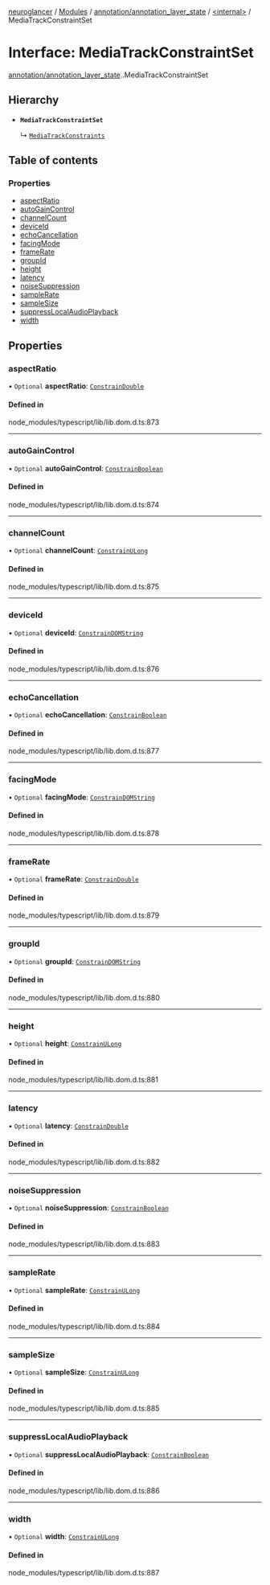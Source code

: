 [neuroglancer](../README.md) / [Modules](../modules.md) / [annotation/annotation\_layer\_state](../modules/annotation_annotation_layer_state.md) / [<internal\>](../modules/annotation_annotation_layer_state._internal_.md) / MediaTrackConstraintSet

# Interface: MediaTrackConstraintSet

[annotation/annotation_layer_state](../modules/annotation_annotation_layer_state.md).[<internal>](../modules/annotation_annotation_layer_state._internal_.md).MediaTrackConstraintSet

## Hierarchy

- **`MediaTrackConstraintSet`**

  ↳ [`MediaTrackConstraints`](annotation_annotation_layer_state._internal_.MediaTrackConstraints.md)

## Table of contents

### Properties

- [aspectRatio](annotation_annotation_layer_state._internal_.MediaTrackConstraintSet.md#aspectratio)
- [autoGainControl](annotation_annotation_layer_state._internal_.MediaTrackConstraintSet.md#autogaincontrol)
- [channelCount](annotation_annotation_layer_state._internal_.MediaTrackConstraintSet.md#channelcount)
- [deviceId](annotation_annotation_layer_state._internal_.MediaTrackConstraintSet.md#deviceid)
- [echoCancellation](annotation_annotation_layer_state._internal_.MediaTrackConstraintSet.md#echocancellation)
- [facingMode](annotation_annotation_layer_state._internal_.MediaTrackConstraintSet.md#facingmode)
- [frameRate](annotation_annotation_layer_state._internal_.MediaTrackConstraintSet.md#framerate)
- [groupId](annotation_annotation_layer_state._internal_.MediaTrackConstraintSet.md#groupid)
- [height](annotation_annotation_layer_state._internal_.MediaTrackConstraintSet.md#height)
- [latency](annotation_annotation_layer_state._internal_.MediaTrackConstraintSet.md#latency)
- [noiseSuppression](annotation_annotation_layer_state._internal_.MediaTrackConstraintSet.md#noisesuppression)
- [sampleRate](annotation_annotation_layer_state._internal_.MediaTrackConstraintSet.md#samplerate)
- [sampleSize](annotation_annotation_layer_state._internal_.MediaTrackConstraintSet.md#samplesize)
- [suppressLocalAudioPlayback](annotation_annotation_layer_state._internal_.MediaTrackConstraintSet.md#suppresslocalaudioplayback)
- [width](annotation_annotation_layer_state._internal_.MediaTrackConstraintSet.md#width)

## Properties

### aspectRatio

• `Optional` **aspectRatio**: [`ConstrainDouble`](../modules/annotation_annotation_layer_state._internal_.md#constraindouble)

#### Defined in

node_modules/typescript/lib/lib.dom.d.ts:873

___

### autoGainControl

• `Optional` **autoGainControl**: [`ConstrainBoolean`](../modules/annotation_annotation_layer_state._internal_.md#constrainboolean)

#### Defined in

node_modules/typescript/lib/lib.dom.d.ts:874

___

### channelCount

• `Optional` **channelCount**: [`ConstrainULong`](../modules/annotation_annotation_layer_state._internal_.md#constrainulong)

#### Defined in

node_modules/typescript/lib/lib.dom.d.ts:875

___

### deviceId

• `Optional` **deviceId**: [`ConstrainDOMString`](../modules/annotation_annotation_layer_state._internal_.md#constraindomstring)

#### Defined in

node_modules/typescript/lib/lib.dom.d.ts:876

___

### echoCancellation

• `Optional` **echoCancellation**: [`ConstrainBoolean`](../modules/annotation_annotation_layer_state._internal_.md#constrainboolean)

#### Defined in

node_modules/typescript/lib/lib.dom.d.ts:877

___

### facingMode

• `Optional` **facingMode**: [`ConstrainDOMString`](../modules/annotation_annotation_layer_state._internal_.md#constraindomstring)

#### Defined in

node_modules/typescript/lib/lib.dom.d.ts:878

___

### frameRate

• `Optional` **frameRate**: [`ConstrainDouble`](../modules/annotation_annotation_layer_state._internal_.md#constraindouble)

#### Defined in

node_modules/typescript/lib/lib.dom.d.ts:879

___

### groupId

• `Optional` **groupId**: [`ConstrainDOMString`](../modules/annotation_annotation_layer_state._internal_.md#constraindomstring)

#### Defined in

node_modules/typescript/lib/lib.dom.d.ts:880

___

### height

• `Optional` **height**: [`ConstrainULong`](../modules/annotation_annotation_layer_state._internal_.md#constrainulong)

#### Defined in

node_modules/typescript/lib/lib.dom.d.ts:881

___

### latency

• `Optional` **latency**: [`ConstrainDouble`](../modules/annotation_annotation_layer_state._internal_.md#constraindouble)

#### Defined in

node_modules/typescript/lib/lib.dom.d.ts:882

___

### noiseSuppression

• `Optional` **noiseSuppression**: [`ConstrainBoolean`](../modules/annotation_annotation_layer_state._internal_.md#constrainboolean)

#### Defined in

node_modules/typescript/lib/lib.dom.d.ts:883

___

### sampleRate

• `Optional` **sampleRate**: [`ConstrainULong`](../modules/annotation_annotation_layer_state._internal_.md#constrainulong)

#### Defined in

node_modules/typescript/lib/lib.dom.d.ts:884

___

### sampleSize

• `Optional` **sampleSize**: [`ConstrainULong`](../modules/annotation_annotation_layer_state._internal_.md#constrainulong)

#### Defined in

node_modules/typescript/lib/lib.dom.d.ts:885

___

### suppressLocalAudioPlayback

• `Optional` **suppressLocalAudioPlayback**: [`ConstrainBoolean`](../modules/annotation_annotation_layer_state._internal_.md#constrainboolean)

#### Defined in

node_modules/typescript/lib/lib.dom.d.ts:886

___

### width

• `Optional` **width**: [`ConstrainULong`](../modules/annotation_annotation_layer_state._internal_.md#constrainulong)

#### Defined in

node_modules/typescript/lib/lib.dom.d.ts:887
